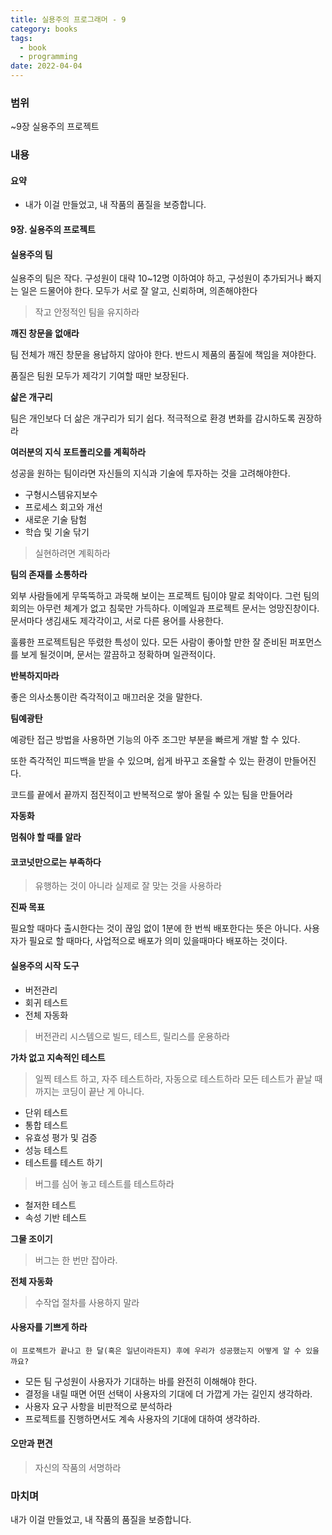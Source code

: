 ```yaml
---
title: 실용주의 프로그래머 - 9
category: books
tags:
  - book
  - programming
date: 2022-04-04
---
```


### 범위

~9장 실용주의 프로젝트

### 내용

#### **요약**

- 내가 이걸 만들었고, 내 작품의 품질을 보증합니다.

#### 9장. 실용주의 프로젝트

#### 실용주의 팀

실용주의 팀은 작다. 구성원이 대략 10~12명 이하여야 하고, 구성원이 추가되거나 빠지는 일은 드물어야 한다. 모두가 서로 잘 알고, 신뢰하며, 의존해야한다

> 작고 안정적인 팀을 유지하라

**깨진 창문을 없애라**

팀 전체가 깨진 창문을 용납하지 않아야 한다. 반드시 제품의 품질에 책임을 져야한다.

품질은 팀원 모두가 제각기 기여할 때만 보장된다.

**삶은 개구리**

팀은 개인보다 더 삶은 개구리가 되기 쉽다. 적극적으로 환경 변화를 감시하도록 권장하라

**여러분의 지식 포트폴리오를 계획하라**

성공을 원하는 팀이라면 자신들의 지식과 기술에 투자하는 것을 고려해야한다.

- 구형시스템유지보수
- 프로세스 회고와 개선
- 새로운 기술 탐험
- 학습 및 기술 닦기

> 실현하려면 계획하라

**팀의 존재를 소통하라**

외부 사람들에게 무뚝뚝하고 과묵해 보이는 프로젝트 팀이야 말로 최악이다. 그런 팀의 회의는 아무런 체계가 없고 침묵만 가득하다. 이메일과 프로젝트 문서는 엉망진창이다. 문서마다 생김새도 제각각이고, 서로 다른 용어를 사용한다.

훌륭한 프로젝트팀은 뚜렸한 특성이 있다. 모든 사람이 좋아할 만한 잘 준비된 퍼포먼스를 보게 될것이며, 문서는 깔끔하고 정확하며 일관적이다.

**반복하지마라**

좋은 의사소통이란 즉각적이고 매끄러운 것을 말한다.

**팀예광탄**

예광탄 접근 방법을 사용하면 기능의 아주 조그만 부분을 빠르게 개발 할 수 있다.

또한 즉각적인 피드백을 받을 수 있으며, 쉽게 바꾸고 조율할 수 있는 환경이 만들어진다.

코드를 끝에서 끝까지 점진적이고 반복적으로 쌓아 올릴 수 있는 팀을 만들어라

**자동화**

**멈춰야 할 때를 알라**

#### 코코넛만으로는 부족하다

> 유행하는 것이 아니라 실제로 잘 맞는 것을 사용하라

**진짜 목표**

필요할 때마다 출시한다는 것이 끊임 없이 1분에 한 번씩 배포한다는 뜻은 아니다. 사용자가 필요로 할 때마다, 사업적으로 배포가 의미 있을때마다 배포하는 것이다.

#### 실용주의 시작 도구

- 버전관리
- 회귀 테스트
- 전체 자동화

> 버전관리 시스템으로 빌드, 테스트, 릴리스를 운용하라

**가차 없고 지속적인 테스트**

> 일찍 테스트 하고, 자주 테스트하라, 자동으로 테스트하라
> 모든 테스트가 끝날 때까지는 코딩이 끝난 게 아니다.

- 단위 테스트
- 통합 테스트
- 유효성 평가 및 검증
- 성능 테스트
- 테스트를 테스트 하기

> 버그를 심어 놓고 테스트를 테스트하라

- 철저한 테스트
- 속성 기반 테스트

**그물 조이기**

> 버그는 한 번만 잡아라.

**전체 자동화**

> 수작업 절차를 사용하지 말라

#### 사용자를 기쁘게 하라

`이 프로젝트가 끝나고 한 달(혹은 일년이라든지) 후에 우리가 성공했는지 어떻게 알 수 있을까요?`

- 모든 팀 구성원이 사용자가 기대하는 바를 완전히 이해해야 한다.
- 결정을 내릴 때면 어떤 선택이 사용자의 기대에 더 가깝게 가는 길인지 생각하라.
- 사용자 요구 사항을 비판적으로 분석하라
- 프로젝트를 진행하면서도 계속 사용자의 기대에 대하여 생각하라.

#### 오만과 편견

> 자신의 작품의 서명하라

### 마치며

내가 이걸 만들었고, 내 작품의 품질을 보증합니다.
